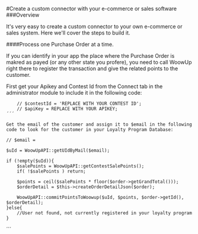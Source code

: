 #Create a custom connector with your e-commerce or sales software
###Overview

It's very easy to create a custom connector to your own e-commerce or sales system. Here we'll cover the steps to build it.

####Process one Purchase Order at a time.

If you can identify in your app the place where the Purchase Order is makred as payed (or any other state you profere), you need to call WoowUp right there to register the transaction and give the related points to the customer.

First get your Apikey and Contest Id from the Connect tab in the administrator module to include it in the following code:

```
    // $contestId = 'REPLACE WITH YOUR CONTEST ID';
    // $apiKey = REPLACE WITH YOUR APIKEY; 
´´´

Get the email of the customer and assign it to $email in the following code to look for the customer in your Loyalty Program Database:

```
    // $email = 
        
    $uId = WoowUpAPI::getUIdByMail($email);

    if (!empty($uId)){
        $salePoints = WoowUpAPI::getContestSalePoints();
        if( !$salePoints ) return;

        $points = ceil($salePoints * floor($order->getGrandTotal()));
        $orderDetail = $this->createOrderDetailJson($order);

        WoowUpAPI::commitPointsToWoowup($uId, $points, $order->getId(), $orderDetail);
    }else{
        //User not found, not currently registered in your loyalty program
    }
´´´
